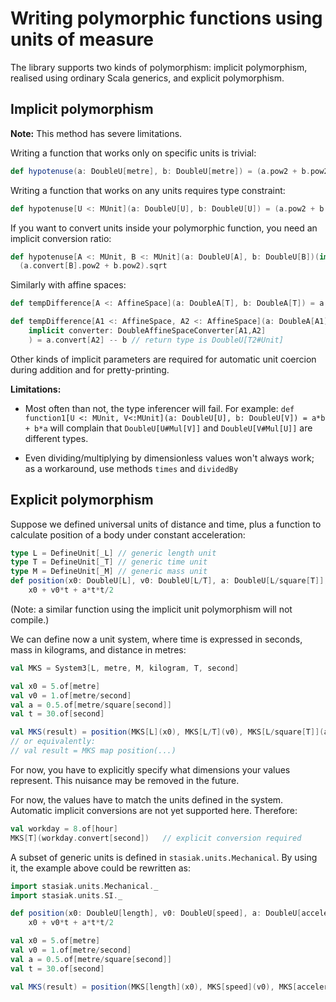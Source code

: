 Writing polymorphic functions using units of measure
====================================================

The library supports two kinds of polymorphism: implicit polymorphism, realised using ordinary Scala generics, and explicit polymorphism.

Implicit polymorphism
---------------------

**Note:** This method has severe limitations.

Writing a function that works only on specific units is trivial:

``` scala
def hypotenuse(a: DoubleU[metre], b: DoubleU[metre]) = (a.pow2 + b.pow2).sqrt
```

Writing a function that works on any units requires type constraint:

``` scala
def hypotenuse[U <: MUnit](a: DoubleU[U], b: DoubleU[U]) = (a.pow2 + b.pow2).sqrt
```

If you want to convert units inside your polymorphic function, you need an implicit conversion ratio:

``` scala
def hypotenuse[A <: MUnit, B <: MUnit](a: DoubleU[A], b: DoubleU[B])(implicit ratio: DoubleRatio[A,B]) = 
  (a.convert[B].pow2 + b.pow2).sqrt

```

Similarly with affine spaces:

``` scala
def tempDifference[A <: AffineSpace](a: DoubleA[T], b: DoubleA[T]) = a -- b // return type is DoubleU[T#Unit]

def tempDifference[A1 <: AffineSpace, A2 <: AffineSpace](a: DoubleA[A1], b: DoubleA[A2])(
    implicit converter: DoubleAffineSpaceConverter[A1,A2]
    ) = a.convert[A2] -- b // return type is DoubleU[T2#Unit]
```

Other kinds of implicit parameters are required for automatic unit coercion during addition and for pretty-printing.

**Limitations:**

* Most often than not, the type inferencer will fail. For example: `def function1[U <: MUnit, V<:MUnit](a: DoubleU[U], b: DoubleU[V]) = a*b + b*a` will complain that `DoubleU[U#Mul[V]]` and `DoubleU[V#Mul[U]]` are different types.

* Even dividing/multiplying by dimensionless values won't always work; as a workaround, use methods `times` and `dividedBy`

Explicit polymorphism
---------------------

Suppose we defined universal units of distance and time, plus a function to calculate position of a body under constant acceleration:

``` scala
type L = DefineUnit[_L] // generic length unit
type T = DefineUnit[_T] // generic time unit
type M = DefineUnit[_M] // generic mass unit
def position(x0: DoubleU[L], v0: DoubleU[L/T], a: DoubleU[L/square[T]], t:DoubleU[T]) = 
	x0 + v0*t + a*t*t/2
```

(Note: a similar function using the implicit unit polymorphism will not compile.)

We can define now a unit system, where time is expressed in seconds, mass in kilograms, and distance in metres:

``` scala
val MKS = System3[L, metre, M, kilogram, T, second]

val x0 = 5.of[metre]
val v0 = 1.of[metre/second]
val a = 0.5.of[metre/square[second]]
val t = 30.of[second]

val MKS(result) = position(MKS[L](x0), MKS[L/T](v0), MKS[L/square[T]](a), MKS[T](t))
// or equivalently:
// val result = MKS map position(...)
```

For now, you have to explicitly specify what dimensions your values represent. This nuisance may be removed in the future.

For now, the values have to match the units defined in the system. Automatic implicit conversions are not yet supported here. Therefore:

``` scala
val workday = 8.of[hour]
MKS[T](workday.convert[second])   // explicit conversion required
```

A subset of generic units is defined in `stasiak.units.Mechanical`. By using it, the example above could be rewritten as:

``` scala
import stasiak.units.Mechanical._
import stasiak.units.SI._

def position(x0: DoubleU[length], v0: DoubleU[speed], a: DoubleU[acceleration], t:DoubleU[time]) = 
	x0 + v0*t + a*t*t/2

val x0 = 5.of[metre]
val v0 = 1.of[metre/second]
val a = 0.5.of[metre/square[second]]
val t = 30.of[second]

val MKS(result) = position(MKS[length](x0), MKS[speed](v0), MKS[acceleration](a), MKS[time](t))
```